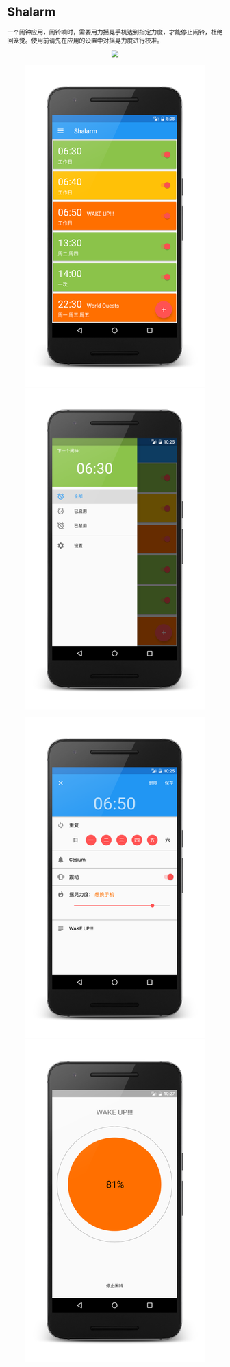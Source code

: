 # Shalarm

一个闹钟应用，闹铃响时，需要用力摇晃手机达到指定力度，才能停止闹铃，杜绝回笼觉。使用前请先在应用的设置中对摇晃力度进行校准。

<p align="center">
<img src="images/add_alarm_demo.gif" width="360"/> 
</p>

<p align="center">
<img src="images/alarm_list.png" width="420"/> <img src="images/drawer.png" width="420"/>
</p>

<p align="center">
<img src="images/edit_alarm.png" width="420"/> <img src="images/alert.png" width="420"/>
</p>